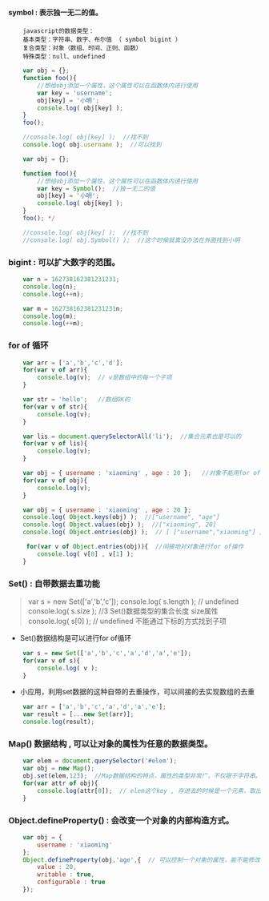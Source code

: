 #### symbol : 表示独一无二的值。
        javascript的数据类型：
        基本类型：字符串、数字、布尔值 （ symbol bigint ）
        复合类型：对象（数组、时间、正则、函数）
        特殊类型：null、undefined

```javascript
    var obj = {};
    function foo(){
        //想给obj添加一个属性，这个属性可以在函数体内进行使用
        var key = 'username';
        obj[key] = '小明';
        console.log( obj[key] );
    }
    foo();

    //console.log( obj[key] );  //找不到
    console.log( obj.username );  //可以找到 
```
```javascript
    var obj = {};

    function foo(){
        //想给obj添加一个属性，这个属性可以在函数体内进行使用
        var key = Symbol();  //独一无二的值
        obj[key] = '小明';
        console.log( obj[key] );
    }
    foo(); */

    //console.log( obj[key] );  //找不到
    //console.log( obj.Symbol() );  //这个时候就真没办法在外面找到小明

```

### bigint : 可以扩大数字的范围。
```javascript
    var n = 162738162381231231;
    console.log(n);
    console.log(++n);

    var m = 162738162381231231n;
    console.log(m);
    console.log(++m);
```

### for of 循环
```javascript
    var arr = ['a','b','c','d'];
    for(var v of arr){
        console.log(v);  // v是数组中的每一个子项
    } 
```

```javascript
    var str = 'hello';   //数组OK的
    for(var v of str){
        console.log(v);
    } 
```

```javascript
    var lis = document.querySelectorAll('li');  //集合元素也是可以的
    for(var v of lis){
        console.log(v);
    }
```

```javascript
    var obj = { username : 'xiaoming' , age : 20 };   //对象不能用for of
    for(var v of obj){
        console.log(v);
    } 
```

```javascript
    var obj = { username : 'xiaoming' , age : 20 };
    console.log( Object.keys(obj) );  //["username", "age"]
    console.log( Object.values(obj) );  //["xiaoming", 20]
    console.log( Object.entries(obj) );  // [ ["username","xiaoming"] , ["age",20] ]

     for(var v of Object.entries(obj)){  //间接地对对象进行for of操作
        console.log( v[0] , v[1] );
    } 
```

### Set() : 自带数据去重功能
> var s = new Set(['a','b','c']);
> console.log( s.length );  // undefined
> console.log( s.size );  //3 Set()数据类型的集合长度 size属性
> console.log( s[0] );  // undefined  不能通过下标的方式找到子项

* Set()数据结构是可以进行for of循环

```javascript
    var s = new Set(['a','b','c','a','d','a','e']);
    for(var v of s){
        console.log( v );
    }
```
* 小应用，利用set数据的这种自带的去重操作，可以间接的去实现数组的去重

```javascript
    var arr = ['a','b','c','a','d','a','e'];
    var result = [...new Set(arr)];
    console.log(result);
```

###  Map() 数据结构 , 可以让对象的属性为任意的数据类型。
```javascript
    var elem = document.querySelector('#elem');
    var obj = new Map();
    obj.set(elem,123);  //Map数据结构的特点，属性的类型非常广，不仅限于字符串。
    for(var attr of obj){
        console.log(attr[0]);  // elem这个key , 存进去的时候是一个元素，取出属性的时候还是元素，不会转成一个字符串。
    } 
```

### Object.defineProperty() : 会改变一个对象的内部构造方式。

```javascript
    var obj = {
        username : 'xiaoming'
    };
    Object.defineProperty(obj,'age',{  // 可以控制一个对象的属性，能不能修改，能不能删除，能不能遍历
        value : 20,
        writable : true,
        configurable : true
    });
```












